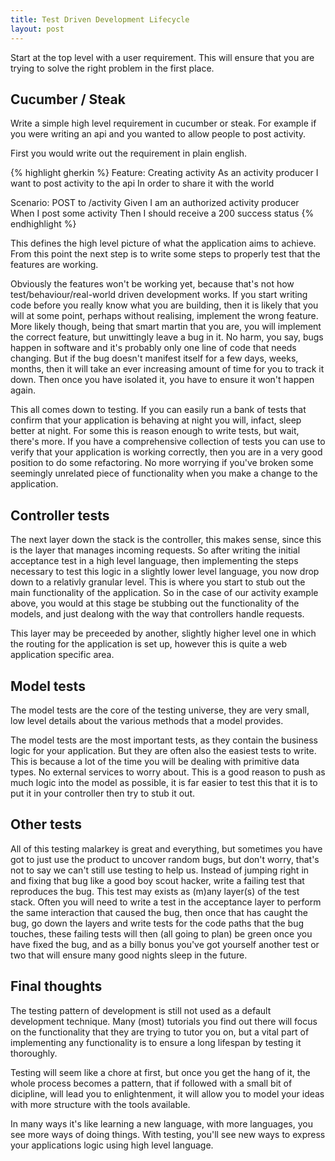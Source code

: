 ```yaml
---
title: Test Driven Development Lifecycle
layout: post
---
```


Start at the top level with a user requirement. This will ensure that you are trying to solve the right problem in the first place.

## Cucumber / Steak

Write a simple high level requirement in cucumber or steak. For example
if you were writing an api and you wanted to allow people to post
activity.

First you would write out the requirement in plain english.

{% highlight gherkin %}
Feature: Creating activity
  As an activity producer
  I want to post activity to the api
  In order to share it with the world

  Scenario: POST to /activity
    Given I am an authorized activity producer
    When I post some activity
    Then I should receive a 200 success status
{% endhighlight %}

This defines the high level picture of what the application aims to
achieve. From this point the next step is to write some steps to
properly test that the features are working.

Obviously the features won't be working yet, because that's not how
test/behaviour/real-world driven development works. If you start writing
code before you really know what you are building, then it is likely
that you will at some point, perhaps without realising, implement the
wrong feature. More likely though, being that smart martin that you
are, you will implement the correct feature, but unwittingly leave a bug
in it. No harm, you say, bugs happen in software and it's probably only
one line of code that needs changing. But if the bug doesn't manifest
itself for a few days, weeks, months, then it will take an ever
increasing amount of time for you to track it down. Then once you have
isolated it, you have to ensure it won't happen again.

This all comes down to testing. If you can easily run a bank of tests
that confirm that your application is behaving at night you will,
infact, sleep better at night. For some this is reason enough to write
tests, but wait, there's more. If you have a comprehensive collection of
tests you can use to verify that your application is working correctly,
then you are in a very good position to do some refactoring. No more
worrying if you've broken some seemingly unrelated piece of
functionality when you make a change to the application.

## Controller tests

The next layer down the stack is the controller, this makes sense, since
this is the layer that manages incoming requests. So after writing the
initial acceptance test in a high level language, then implementing the
steps necessary to test this logic in a slightly lower level language,
you now drop down to a relativly granular level. This is where you start
to stub out the main functionality of the application. So in the case of
our activity example above, you would at this stage be stubbing out the
functionality of the models, and just dealong with the way that
controllers handle requests.

This layer may be preceeded by another, slightly higher level one in
which the routing for the application is set up, however this is quite a
web application specific area.

## Model tests

The model tests are the core of the testing universe, they are very
small, low level details about the various methods that a model
provides.

The model tests are the most important tests, as they contain the
business logic for your application. But they are often also the easiest
tests to write. This is because a lot of the time you will be dealing
with primitive data types. No external services to worry about. This is
a good reason to push as much logic into the model as possible, it is
far easier to test this that it is to put it in your controller then try
to stub it out.

## Other tests

All of this testing malarkey is great and everything, but sometimes you
have got to just use the product to uncover random bugs, but don't
worry, that's not to say we can't still use testing to help us. Instead
of jumping right in and fixing that bug like a good boy scout
hacker, write a failing test that reproduces the bug. This test may
exists as (m)any layer(s) of the test stack. Often you will need to
write a test in the acceptance layer to perform the same interaction
that caused the bug, then once that has caught the bug, go down the
layers and write tests for the code paths that the bug touches, these
failing tests will then (all going to plan) be green once you have fixed
the bug, and as a billy bonus you've got yourself another test or two
that will ensure many good nights sleep in the future.

## Final thoughts

The testing pattern of development is still not used as a default
development technique. Many (most) tutorials you find out there will
focus on the functionality that they are trying to tutor you on, but a
vital part of implementing any functionality is to ensure a long
lifespan by testing it thoroughly.

Testing will seem like a chore at first, but once you get the hang of
it, the whole process becomes a pattern, that if followed with a small
bit of dicipline, will lead you to enlightenment, it will allow you to
model your ideas with more structure with the tools available.

In many ways it's like learning a new language, with more languages, you
see more ways of doing things. With testing, you'll see new ways to
express your applications logic using high level language.
